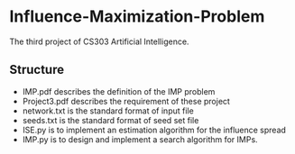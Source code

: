 # Influence-Maximization-Problem
 The third project of CS303 Artificial Intelligence.

## Structure
- IMP.pdf describes the definition of the IMP problem
- Project3.pdf describes the requirement of these project
- network.txt is the standard format of input file
- seeds.txt is the standard format of seed set file
- ISE.py is to implement an estimation algorithm for the influence spread
- IMP.py is to design and implement a search algorithm for IMPs.

